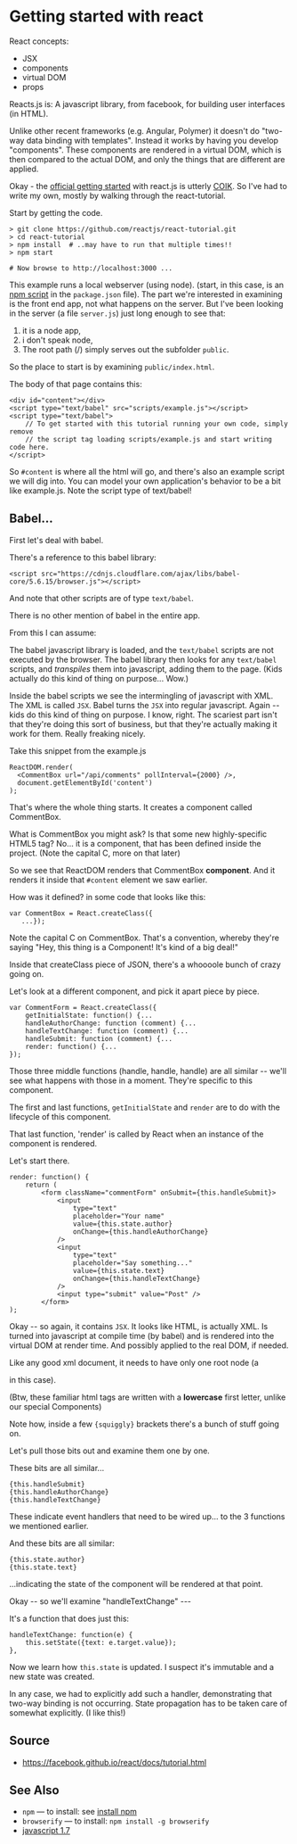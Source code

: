 # Getting started with react

 
React concepts:

 * JSX
 * components
 * virtual DOM
 * props
    

Reacts.js is: A javascript library, from facebook, for building user interfaces (in HTML).

Unlike other recent frameworks (e.g. Angular, Polymer) it doesn't do "two-way data binding with templates". Instead it works by having you develop "components". These components are rendered in a virtual DOM, which is then compared to the actual DOM, and only the things that are different are applied.


Okay - the [official getting started](https://facebook.github.io/react/docs/getting-started.html) with react.js is utterly [COIK](../concepts/coik.md). So I've had to write my own, mostly by walking through the react-tutorial.

Start by getting the code.
    
	> git clone https://github.com/reactjs/react-tutorial.git
	> cd react-tutorial
	> npm install  # ..may have to run that multiple times!!   
	> npm start 
    
    # Now browse to http://localhost:3000 ...

This example runs a local webserver (using node). (start, in this case, is an [npm script](../npm/npm_run_scripts.md) in the `package.json` file). The part we're interested in examining is the front end app, not what happens on the server. But I've been looking in the server (a file `server.js`) just long enough to see that:

1. it is a node app, 
2. i don't speak node, 
3. The root path (/) simply serves out the subfolder `public`. 

So the place to start is by examining `public/index.html`.

The body of that page contains this:

	<div id="content"></div>
	<script type="text/babel" src="scripts/example.js"></script>
	<script type="text/babel">
		// To get started with this tutorial running your own code, simply remove
		// the script tag loading scripts/example.js and start writing code here.
	</script>

So `#content` is where all the html will go, and there's also an example script we will dig into. You can model your own application's behavior to be a bit like example.js. Note the script type of text/babel!

## Babel...

First let's deal with babel.
 
There's a reference to this babel library:

	<script src="https://cdnjs.cloudflare.com/ajax/libs/babel-core/5.6.15/browser.js"></script>

And note that other scripts are of type `text/babel`.

There is no other mention of babel in the entire app.

From this I can assume:

The babel javascript library is loaded, and the `text/babel` scripts are not executed by the browser. The babel library then looks for any `text/babel` scripts, and *transpiles* them into javascript, adding them to the page. (Kids actually do this kind of thing on purpose... Wow.)

Inside the babel scripts we see the intermingling of javascript with XML. The XML is called `JSX`. Babel turns the `JSX` into regular javascript. Again -- kids do this kind of thing on purpose. I know, right. The scariest part isn't that they're doing this sort of business, but that they're actually making it work for them. Really freaking nicely. 

Take this snippet from the example.js

    ReactDOM.render(
      <CommentBox url="/api/comments" pollInterval={2000} />,
      document.getElementById('content')
    );


That's where the whole thing starts. It creates a component called CommentBox.

What is CommentBox you might ask? Is that some new highly-specific HTML5 tag? No... it is a component, that has been defined inside the project. (Note the capital C, more on that later)

So we see that ReactDOM renders that CommentBox **component**. And it renders it inside that `#content` element we saw earlier.

How was it defined? in some code that looks like this:

    var CommentBox = React.createClass({
       ...});

Note the capital C on CommentBox. That's a convention, whereby they're saying "Hey, this thing is a Component! It's kind of a big deal!"
       
Inside that createClass piece of JSON, there's a whoooole bunch of crazy going on.

Let's look at a different component, and pick it apart piece by piece.

	var CommentForm = React.createClass({
		getInitialState: function() {...
		handleAuthorChange: function (comment) {...
		handleTextChange: function (comment) {...
		handleSubmit: function (comment) {...
		render: function() {...
	});

Those three middle functions (handle, handle, handle) are all similar -- we'll see what happens with those in a moment. They're specific to this component.

The first and last functions, `getInitialState` and `render` are to do with the lifecycle of this component.

That last function, 'render' is called by React when an instance of the component is rendered.

Let's start there.

	render: function() {
		return (
			<form className="commentForm" onSubmit={this.handleSubmit}>
				<input
					type="text"
					placeholder="Your name"
					value={this.state.author}
					onChange={this.handleAuthorChange}
				/>
				<input
					type="text"
					placeholder="Say something..."
					value={this.state.text}
					onChange={this.handleTextChange}
				/>
				<input type="submit" value="Post" />
			</form>
	);

Okay -- so again, it contains `JSX`. It looks like HTML, is actually XML. Is turned into javascript at compile time (by babel) and is rendered into the virtual DOM at render time. And possibly applied to the real DOM, if needed.

Like any good xml document, it needs to have only one root node (a <form /> in this case).

(Btw, these familiar html tags are written with a **lowercase** first letter, unlike our special Components)

Note how, inside a few `{squiggly}` brackets there's a bunch of stuff going on.

Let's pull those bits out and examine them one by one.

These bits are all similar...

	{this.handleSubmit}
	{this.handleAuthorChange}
	{this.handleTextChange}

These indicate event handlers that need to be wired up... to the 3 functions we mentioned earlier.

And these bits are all similar:

	{this.state.author}
	{this.state.text}

...indicating the state of the component will be rendered at that point.

Okay -- so we'll examine "handleTextChange" ---


It's a function that does just this:

	handleTextChange: function(e) {
		this.setState({text: e.target.value});
	},

Now we learn how `this.state` is updated. I suspect it's immutable and a new state was created.

In any case, we had to explicitly add such a handler, demonstrating that two-way binding is not occurring. State propagation has to be taken care of somewhat explicitly. (I like this!)


## Source

 - https://facebook.github.io/react/docs/tutorial.html

## See Also

 - `npm` &mdash; to install: see [install npm](../npm/install_npm.md)
 - `browserify` &mdash; to install: `npm install -g browserify`
 - [javascript 1.7](javascript_1.7.md)


